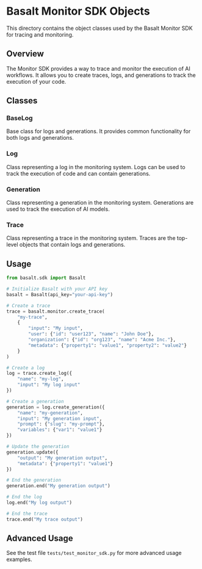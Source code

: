 # Basalt Monitor SDK Objects

This directory contains the object classes used by the Basalt Monitor SDK for tracing and monitoring.

## Overview

The Monitor SDK provides a way to trace and monitor the execution of AI workflows. It allows you to create traces, logs, and generations to track the execution of your code.

## Classes

### BaseLog

Base class for logs and generations. It provides common functionality for both logs and generations.

### Log

Class representing a log in the monitoring system. Logs can be used to track the execution of code and can contain generations.

### Generation

Class representing a generation in the monitoring system. Generations are used to track the execution of AI models.

### Trace

Class representing a trace in the monitoring system. Traces are the top-level objects that contain logs and generations.

## Usage

```python
from basalt.sdk import Basalt

# Initialize Basalt with your API key
basalt = Basalt(api_key="your-api-key")

# Create a trace
trace = basalt.monitor.create_trace(
    "my-trace",
    {
        "input": "My input",
        "user": {"id": "user123", "name": "John Doe"},
        "organization": {"id": "org123", "name": "Acme Inc."},
        "metadata": {"property1": "value1", "property2": "value2"}
    }
)

# Create a log
log = trace.create_log({
    "name": "my-log",
    "input": "My log input"
})

# Create a generation
generation = log.create_generation({
    "name": "my-generation",
    "input": "My generation input",
    "prompt": {"slug": "my-prompt"},
    "variables": {"var1": "value1"}
})

# Update the generation
generation.update({
    "output": "My generation output",
    "metadata": {"property1": "value1"}
})

# End the generation
generation.end("My generation output")

# End the log
log.end("My log output")

# End the trace
trace.end("My trace output")
```

## Advanced Usage

See the test file `tests/test_monitor_sdk.py` for more advanced usage examples. 